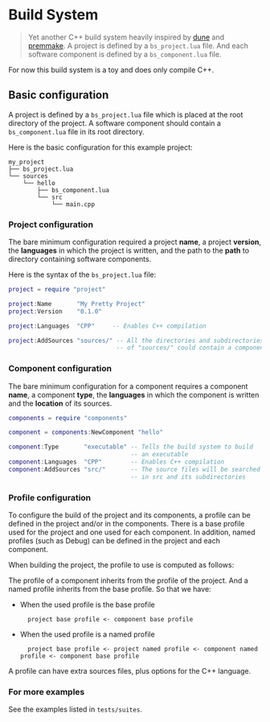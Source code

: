 # Build System
> Yet another C++ build system heavily inspired by
> [dune](https://dune.build/) and
> [premmake](https://premake.github.io/). A project is defined by a
> `bs_project.lua` file. And each software component is defined by a
> `bs_component.lua` file.

For now this build system is a toy and does only compile C++.

## Basic configuration
A project is defined by a `bs_project.lua` file which is placed at the
root directory of the project. A software component should contain a
`bs_component.lua` file in its root directory.

Here is the basic configuration for this example project:

```
my_project
├── bs_project.lua
└── sources
    └── hello
        ├── bs_component.lua
        └── src
            └── main.cpp
```

### Project configuration

The bare minimum configuration required a project **name**, a project
**version**, the **languages** in which the project is written, and
the path to the **path** to directory containing software components.

Here is the syntax of the `bs_project.lua` file:
```lua
project = require "project"

project:Name       "My Pretty Project"
project:Version    "0.1.0"

project:Languages  "CPP"     -- Enables C++ compilation

project:AddSources "sources/" -- All the directories and subdirectories
                              -- of "sources/" could contain a component
```

### Component configuration

The bare minimum configuration for a component requires a component
**name**, a component **type**, the **languages** in which the
component is written and the **location** of its sources.

```lua
components = require "components"

component = components:NewComponent "hello"

component:Type       "executable" -- Tells the build system to build 
                                  -- an executable
component:Languages  "CPP"        -- Enables C++ compilation
component:AddSources "src/"       -- The source files will be searched 
                                  -- in src and its subdirectories
```

### Profile configuration

To configure the build of the project and its components, a profile
can be defined in the project and/or in the components. There is a
base profile used for the project and one used for each component. In
addition, named profiles (such as Debug) can be defined in the project
and each component.

When building the project, the profile to use is computed as follows:

The profile of a component inherits from the profile of the
project. And a named profile inherits from the base profile. So that
we have:

- When the used profile is the base profile

        project base profile <- component base profile

- When the used profile is a named profile

        project base profile <- project named profile <- component named profile <- component base profile
        
A profile can have extra sources files, plus options for the C++
language.

### For more examples

See the examples listed in `tests/suites`.
